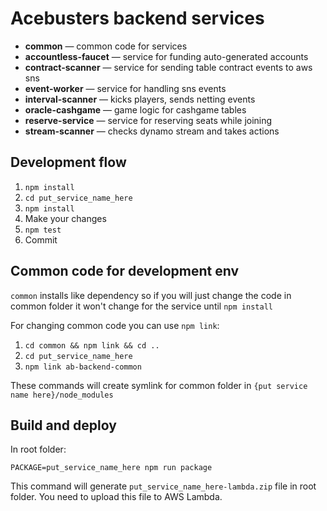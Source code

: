# Acebusters backend services

- **common** — common code for services
- **accountless-faucet** — service for funding auto-generated accounts
- **contract-scanner** — service for sending table contract events to aws sns
- **event-worker** — service for handling sns events
- **interval-scanner** — kicks players, sends netting events
- **oracle-cashgame** — game logic for cashgame tables
- **reserve-service** — service for reserving seats while joining
- **stream-scanner** — checks dynamo stream and takes actions

## Development flow

1. `npm install`
2. `cd put_service_name_here`
3. `npm install`
4. Make your changes
5. `npm test`
6. Commit

## Common code for development env

`common` installs like dependency so if you will just change the code in common folder it won't change for the service until `npm install`

For changing common code you can use `npm link`:

1. `cd common && npm link && cd ..`
2. `cd put_service_name_here`
3. `npm link ab-backend-common`

These commands will create symlink for common folder in `{put service name here}/node_modules`


## Build and deploy

In root folder:

`PACKAGE=put_service_name_here npm run package`

This command will generate `put_service_name_here-lambda.zip` file in root folder. You need to upload this file to AWS Lambda.
